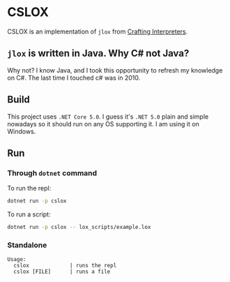 # CSLOX

CSLOX is an implementation of `jlox` from [Crafting
Interpreters](https://craftinginterpreters.com).

## `jlox` is written in Java. Why C# not Java?

Why not? I know Java, and I took this opportunity to refresh my knowledge
on C#. The last time I touched c# was in 2010.

## Build

This project uses `.NET Core 5.0`. I guess it's `.NET 5.0` plain and simple
nowadays so it should run on any OS supporting it. I am using it on Windows.

## Run

### Through `dotnet` command

To run the repl:

```bash
dotnet run -p cslox
```

To run a script:

```bash
dotnet run -p cslox -- lox_scripts/example.lox
```

### Standalone

```text
Usage:
  cslox             | runs the repl
  cslox [FILE]      | runs a file
```
